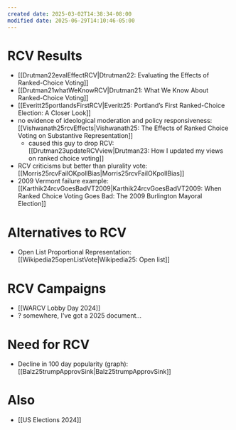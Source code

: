 ```yaml
---
created date: 2025-03-02T14:38:34-08:00
modified date: 2025-06-29T14:10:46-05:00
---
```

# RCV Results
- [[Drutman22evalEffectRCV|Dtrutman22: Evaluating the Effects of Ranked-Choice Voting]] 
- [[Drutman21whatWeKnowRCV|Drutman21: What We Know About Ranked-Choice Voting]] 
- [[Everitt25portlandsFirstRCV|Everitt25: Portland’s First Ranked-Choice Election: A Closer Look]] 
- no evidence of ideological moderation and policy responsiveness: [[Vishwanath25rcvEffects|Vishwanath25: The Effects of Ranked Choice Voting on Substantive Representation]] 
	- caused this guy to drop RCV: [[Drutman23updateRCVview|Drutman23: How I updated my views on ranked choice voting]] 
- RCV criticisms but better than plurality vote: [[Morris25rcvFailOKpollBias|Morris25rcvFailOKpollBias]]
- 2009 Vermont failure example: [[Karthik24rcvGoesBadVT2009|Karthik24rcvGoesBadVT2009: When Ranked Choice Voting Goes Bad: The 2009 Burlington Mayoral Election]]  
# Alternatives to RCV
- Open List Proportional Representation: [[Wikipedia25openListVote|Wikipedia25: Open list]] 

# RCV Campaigns
- [[WARCV Lobby Day 2024]]
- ? somewhere, I've got a 2025 document...

# Need for RCV
- Decline in 100 day popularity (graph): [[Balz25trumpApprovSink|Balz25trumpApprovSink]] 
# Also
- [[US Elections 2024]]




